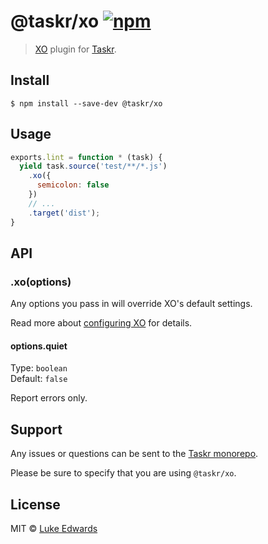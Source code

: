 # @taskr/xo [![npm](https://img.shields.io/npm/v/@taskr/xo.svg)](https://npmjs.org/package/@taskr/xo)

> [XO](https://github.com/sindresorhus/xo) plugin for [Taskr](https://github.com/lukeed/taskr).

## Install

```
$ npm install --save-dev @taskr/xo
```

## Usage

```js
exports.lint = function * (task) {
  yield task.source('test/**/*.js')
    .xo({
      semicolon: false
    })
    // ...
    .target('dist');
}
```

## API

### .xo(options)

Any options you pass in will override XO's default settings.

Read more about [configuring XO](https://github.com/sindresorhus/xo#config) for details.

#### options.quiet

Type: `boolean`<br>
Default: `false`

Report errors only.


## Support

Any issues or questions can be sent to the [Taskr monorepo](https://github.com/lukeed/taskr/issues/new).

Please be sure to specify that you are using `@taskr/xo`.

## License

MIT © [Luke Edwards](https://lukeed.com)
